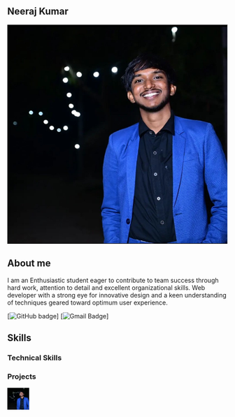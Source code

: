 <style>@import url("//readme.codeadam.ca/readme.css");</style>

## Neeraj Kumar

![Neeraj Kumar](../images/Neeraj.jpg)

## About me
I am an Enthusiastic student eager to contribute to team success through hard work, attention to detail and excellent organizational skills. Web developer with a strong eye for innovative design and a keen 
understanding of techniques geared toward optimum user experience.

[![GitHub badge](https://github.com/NeerajCR7-web)]
[![Gmail Badge](https://mail.google.com/mail/u/0/?tab=rm&ogbl#inbox)]

## Skills
### Technical Skills


### Projects




<a href="https://brickmmo.com">
<img src="https://github.com/NeerajCR7-web/neeraj-contributions/blob/main/images/ME%20(1).jpg" width="50" height="50">
</a>
